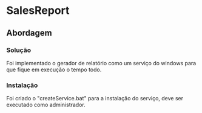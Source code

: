 # SalesReport

## Abordagem

### Solução
Foi implementado o gerador de relatório como um serviço do windows para que fique em execução o tempo todo.

### Instalação
Foi criado o "createService.bat" para a instalação do serviço, deve ser executado como administrador.
